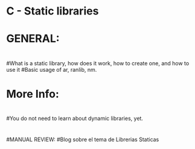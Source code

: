 #                                  C - Static libraries
#
# GENERAL:
#
#What is a static library, how does it work, how to create one, and how to use it
#Basic usage of ar, ranlib, nm.
#
#
# More Info:
#
#You do not need to learn about dynamic libraries, yet.
#
#MANUAL REVIEW:
#Blog sobre el tema de Librerias Staticas
